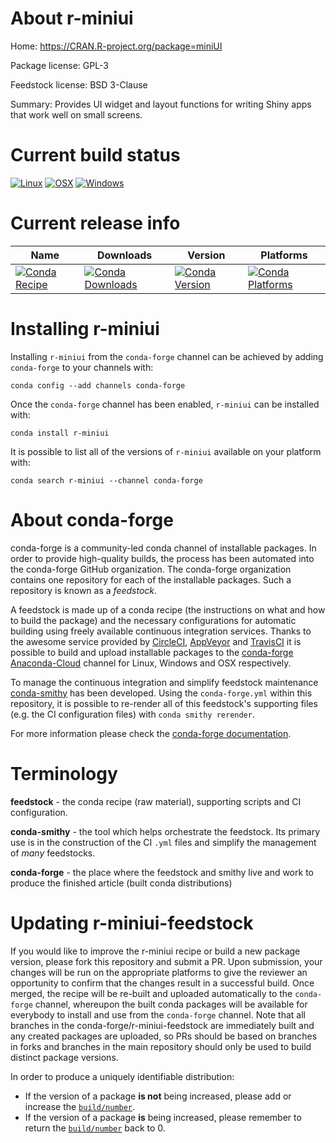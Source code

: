 About r-miniui
==============

Home: https://CRAN.R-project.org/package=miniUI

Package license: GPL-3

Feedstock license: BSD 3-Clause

Summary: Provides UI widget and layout functions for writing Shiny apps that work well on small screens.



Current build status
====================

[![Linux](https://img.shields.io/circleci/project/github/conda-forge/r-miniui-feedstock/master.svg?label=Linux)](https://circleci.com/gh/conda-forge/r-miniui-feedstock)
[![OSX](https://img.shields.io/travis/conda-forge/r-miniui-feedstock/master.svg?label=macOS)](https://travis-ci.org/conda-forge/r-miniui-feedstock)
[![Windows](https://img.shields.io/appveyor/ci/conda-forge/r-miniui-feedstock/master.svg?label=Windows)](https://ci.appveyor.com/project/conda-forge/r-miniui-feedstock/branch/master)

Current release info
====================

| Name | Downloads | Version | Platforms |
| --- | --- | --- | --- |
| [![Conda Recipe](https://img.shields.io/badge/recipe-r--miniui-green.svg)](https://anaconda.org/conda-forge/r-miniui) | [![Conda Downloads](https://img.shields.io/conda/dn/conda-forge/r-miniui.svg)](https://anaconda.org/conda-forge/r-miniui) | [![Conda Version](https://img.shields.io/conda/vn/conda-forge/r-miniui.svg)](https://anaconda.org/conda-forge/r-miniui) | [![Conda Platforms](https://img.shields.io/conda/pn/conda-forge/r-miniui.svg)](https://anaconda.org/conda-forge/r-miniui) |

Installing r-miniui
===================

Installing `r-miniui` from the `conda-forge` channel can be achieved by adding `conda-forge` to your channels with:

```
conda config --add channels conda-forge
```

Once the `conda-forge` channel has been enabled, `r-miniui` can be installed with:

```
conda install r-miniui
```

It is possible to list all of the versions of `r-miniui` available on your platform with:

```
conda search r-miniui --channel conda-forge
```


About conda-forge
=================

conda-forge is a community-led conda channel of installable packages.
In order to provide high-quality builds, the process has been automated into the
conda-forge GitHub organization. The conda-forge organization contains one repository
for each of the installable packages. Such a repository is known as a *feedstock*.

A feedstock is made up of a conda recipe (the instructions on what and how to build
the package) and the necessary configurations for automatic building using freely
available continuous integration services. Thanks to the awesome service provided by
[CircleCI](https://circleci.com/), [AppVeyor](https://www.appveyor.com/)
and [TravisCI](https://travis-ci.org/) it is possible to build and upload installable
packages to the [conda-forge](https://anaconda.org/conda-forge)
[Anaconda-Cloud](https://anaconda.org/) channel for Linux, Windows and OSX respectively.

To manage the continuous integration and simplify feedstock maintenance
[conda-smithy](https://github.com/conda-forge/conda-smithy) has been developed.
Using the ``conda-forge.yml`` within this repository, it is possible to re-render all of
this feedstock's supporting files (e.g. the CI configuration files) with ``conda smithy rerender``.

For more information please check the [conda-forge documentation](https://conda-forge.org/docs/).

Terminology
===========

**feedstock** - the conda recipe (raw material), supporting scripts and CI configuration.

**conda-smithy** - the tool which helps orchestrate the feedstock.
                   Its primary use is in the construction of the CI ``.yml`` files
                   and simplify the management of *many* feedstocks.

**conda-forge** - the place where the feedstock and smithy live and work to
                  produce the finished article (built conda distributions)


Updating r-miniui-feedstock
===========================

If you would like to improve the r-miniui recipe or build a new
package version, please fork this repository and submit a PR. Upon submission,
your changes will be run on the appropriate platforms to give the reviewer an
opportunity to confirm that the changes result in a successful build. Once
merged, the recipe will be re-built and uploaded automatically to the
`conda-forge` channel, whereupon the built conda packages will be available for
everybody to install and use from the `conda-forge` channel.
Note that all branches in the conda-forge/r-miniui-feedstock are
immediately built and any created packages are uploaded, so PRs should be based
on branches in forks and branches in the main repository should only be used to
build distinct package versions.

In order to produce a uniquely identifiable distribution:
 * If the version of a package **is not** being increased, please add or increase
   the [``build/number``](https://conda.io/docs/user-guide/tasks/build-packages/define-metadata.html#build-number-and-string).
 * If the version of a package **is** being increased, please remember to return
   the [``build/number``](https://conda.io/docs/user-guide/tasks/build-packages/define-metadata.html#build-number-and-string)
   back to 0.
